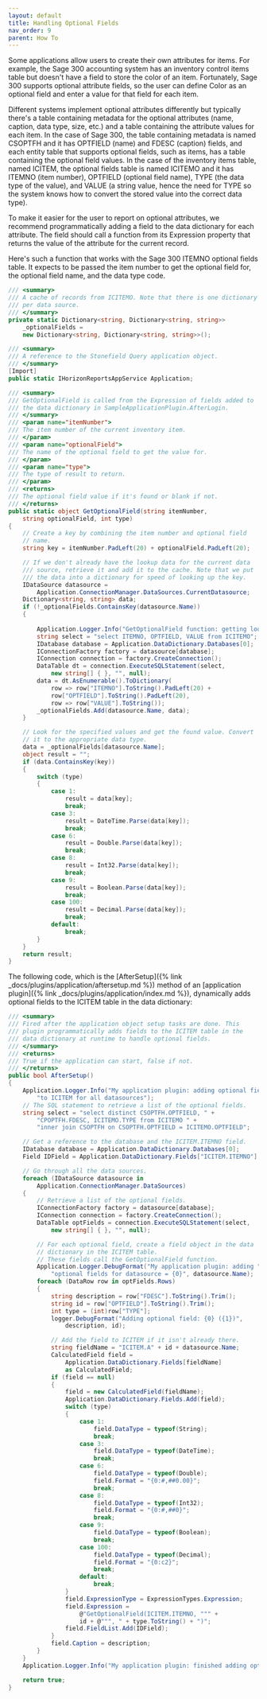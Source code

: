 ```yaml
---
layout: default
title: Handling Optional Fields
nav_order: 9
parent: How To
---
```


Some applications allow users to create their own attributes for items. For example, the Sage 300 accounting system has an inventory control items table but doesn't have a field to store the color of an item. Fortunately, Sage 300 supports optional attribute fields, so the user can define Color as an optional field and enter a value for that field for each item.

Different systems implement optional attributes differently but typically there's a table containing metadata for the optional attributes (name, caption, data type, size, etc.) and a table containing the attribute values for each item. In the case of Sage 300, the table containing metadata is named CSOPTFH and it has OPTFIELD (name) and FDESC (caption) fields, and each entity table that supports optional fields, such as items, has a table containing the optional field values. In the case of the inventory items table, named ICITEM, the optional fields table is named ICITEMO and it has ITEMNO (item number), OPTFIELD (optional field name), TYPE (the data type of the value), and VALUE (a string value, hence the need for TYPE so the system knows how to convert the stored value into the correct data type).

To make it easier for the user to report on optional attributes, we recommend programmatically adding a field to the data dictionary for each attribute. The field should call a function from its Expression property that returns the value of the attribute for the current record.

Here's such a function that works with the Sage 300 ITEMNO optional fields table. It expects to be passed the item number to get the optional field for, the optional field name, and the data type code.

```csharp
/// <summary>
/// A cache of records from ICITEMO. Note that there is one dictionary
/// per data source.
/// </summary>
private static Dictionary<string, Dictionary<string, string>>
    _optionalFields =
    new Dictionary<string, Dictionary<string, string>>();

/// <summary>
/// A reference to the Stonefield Query application object.
/// </summary>
[Import]
public static IHorizonReportsAppService Application;

/// <summary>
/// GetOptionalField is called from the Expression of fields added to
/// the data dictionary in SampleApplicationPlugin.AfterLogin.
/// </summary>
/// <param name="itemNumber">
/// The item number of the current inventory item.
/// </param>
/// <param name="optionalField">
/// The name of the optional field to get the value for.
/// </param>
/// <param name="type">
/// The type of result to return.
/// </param>
/// <returns>
/// The optional field value if it's found or blank if not.
/// </returns>
public static object GetOptionalField(string itemNumber,
    string optionalField, int type)
{
    // Create a key by combining the item number and optional field
    // name.
    string key = itemNumber.PadLeft(20) + optionalField.PadLeft(20);

    // If we don't already have the lookup data for the current data
    /// source, retrieve it and add it to the cache. Note that we put
    /// the data into a dictionary for speed of looking up the key.
    IDataSource datasource =
        Application.ConnectionManager.DataSources.CurrentDatasource;
    Dictionary<string, string> data;
    if (!_optionalFields.ContainsKey(datasource.Name))
    {
        
        Application.Logger.Info("GetOptionalField function: getting lookup data");
        string select = "select ITEMNO, OPTFIELD, VALUE from ICITEMO";
        IDatabase database = Application.DataDictionary.Databases[0];
        IConnectionFactory factory = datasource[database];
        IConnection connection = factory.CreateConnection();
        DataTable dt = connection.ExecuteSQLStatement(select,
            new string[] { }, "", null);
        data = dt.AsEnumerable().ToDictionary(
            row => row["ITEMNO"].ToString().PadLeft(20) +
            row["OPTFIELD"].ToString().PadLeft(20),
            row => row["VALUE"].ToString());
        _optionalFields.Add(datasource.Name, data);
    }

    // Look for the specified values and get the found value. Convert
    // it to the appropriate data type.
    data = _optionalFields[datasource.Name];
    object result = "";
    if (data.ContainsKey(key))
    {
        switch (type)
        {
            case 1:
                result = data[key];
                break;
            case 3:
                result = DateTime.Parse(data[key]);
                break;
            case 6:
                result = Double.Parse(data[key]);
                break;
            case 8:
                result = Int32.Parse(data[key]);
                break;
            case 9:
                result = Boolean.Parse(data[key]);
                break;
            case 100:
                result = Decimal.Parse(data[key]);
                break;
            default:
                break;
        }
    }
    return result;
}
```

The following code, which is the [AfterSetup]({% link _docs/plugins/application/aftersetup.md %}) method of an [application plugin]({% link _docs/plugins/application/index.md %}), dynamically adds optional fields to the ICITEM table in the data dictionary:

```csharp
/// <summary>
/// Fired after the application object setup tasks are done. This
/// plugin programmatically adds fields to the ICITEM table in the
/// data dictionary at runtime to handle optional fields.
/// </summary>
/// <returns>
/// True if the application can start, false if not.
/// </returns>
public bool AfterSetup()
{
    Application.Logger.Info("My application plugin: adding optional fields " +
        "to ICITEM for all datasources");
    // The SQL statement to retrieve a list of the optional fields.
    string select = "select distinct CSOPTFH.OPTFIELD, " +
        "CPOPTFH.FDESC, ICITEMO.TYPE from ICITEMO " +
        "inner join CSOPTFH on CSOPTFH.OPTFIELD = ICITEMO.OPTFIELD";

    // Get a reference to the database and the ICITEM.ITEMNO field.
    IDatabase database = Application.DataDictionary.Databases[0];
    Field IDField = Application.DataDictionary.Fields["ICITEM.ITEMNO"];

    // Go through all the data sources.
    foreach (IDataSource datasource in
        Application.ConnectionManager.DataSources)
    {
        // Retrieve a list of the optional fields.
        IConnectionFactory factory = datasource[database];
        IConnection connection = factory.CreateConnection();
        DataTable optFields = connection.ExecuteSQLStatement(select,
            new string[] { }, "", null);

        // For each optional field, create a field object in the data
        // dictionary in the ICITEM table.
        // These fields call the GetOptionalField function.
        Application.Logger.DebugFormat("My application plugin: adding " +
            "optional fields for datasource = {0}", datasource.Name);
        foreach (DataRow row in optFields.Rows)
        {
            string description = row["FDESC"].ToString().Trim();
            string id = row["OPTFIELD"].ToString().Trim();
            int type = (int)row["TYPE"];
            logger.DebugFormat("Adding optional field: {0} ({1})",
                description, id);

            // Add the field to ICITEM if it isn't already there.
            string fieldName = "ICITEM.A" + id + datasource.Name;
            CalculatedField field =
                Application.DataDictionary.Fields[fieldName]
                as CalculatedField;
            if (field == null)
            {
                field = new CalculatedField(fieldName);
                Application.DataDictionary.Fields.Add(field);
                switch (type)
                {
                    case 1:
                        field.DataType = typeof(String);
                        break;
                    case 3:
                        field.DataType = typeof(DateTime);
                        break;
                    case 6:
                        field.DataType = typeof(Double);
                        field.Format = "{0:#,##0.00}";
                        break;
                    case 8:
                        field.DataType = typeof(Int32);
                        field.Format = "{0:#,##0}";
                        break;
                    case 9:
                        field.DataType = typeof(Boolean);
                        break;
                    case 100:
                        field.DataType = typeof(Decimal);
                        field.Format = "{0:c2}";
                        break;
                    default:
                        break;
                }
                field.ExpressionType = ExpressionTypes.Expression;
                field.Expression =
                    @"GetOptionalField(ICITEM.ITEMNO, """ +
                    id + @""", " + type.ToString() + ")";
                field.FieldList.Add(IDField);
            }
            field.Caption = description;
        }
    }
    Application.Logger.Info("My application plugin: finished adding optional fields");

    return true;
}
```
